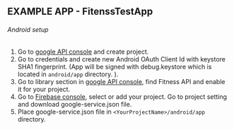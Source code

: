 ## EXAMPLE APP - FitenssTestApp

###### Android setup

1. Go to [google API console](https://console.developers.google.com) and create project.
2. Go to credentials and create new Android OAuth Client Id with keystore SHA1 fingerprint. (App will be signed with debug.keystore which is located in `android/app` directory.
).
3. Go to library section in [google API console](https://console.developers.google.com), find Fitness API and enable it for your project.
4. Go to [Firebase console](https://console.firebase.google.com), select or add your project. Go to project setting and download google-service.json file.
5. Place  google-service.json file in `<YourProjectName>/android/app` directory.
